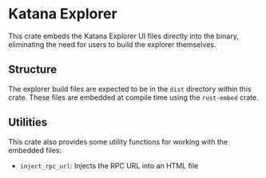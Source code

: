 # Katana Explorer

This crate embeds the Katana Explorer UI files directly into the binary, eliminating the need for users to build the explorer themselves.

## Structure

The explorer build files are expected to be in the `dist` directory within this crate. These files are embedded at compile time using the `rust-embed` crate.

## Utilities

This crate also provides some utility functions for working with the embedded files:

- `inject_rpc_url`: Injects the RPC URL into an HTML file
